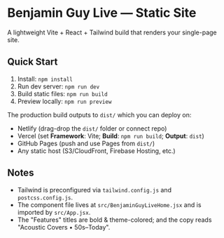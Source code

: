 # Benjamin Guy Live — Static Site

A lightweight Vite + React + Tailwind build that renders your single-page site.

## Quick Start
1. Install: `npm install`
2. Run dev server: `npm run dev`
3. Build static files: `npm run build`
4. Preview locally: `npm run preview`

The production build outputs to `dist/` which you can deploy on:
- Netlify (drag-drop the `dist/` folder or connect repo)
- Vercel (set **Framework**: Vite; **Build**: `npm run build`; **Output**: `dist`)
- GitHub Pages (push and use Pages from `dist/`)
- Any static host (S3/CloudFront, Firebase Hosting, etc.)

## Notes
- Tailwind is preconfigured via `tailwind.config.js` and `postcss.config.js`.
- The component file lives at `src/BenjaminGuyLiveHome.jsx` and is imported by `src/App.jsx`.
- The "Features" titles are bold & theme-colored; and the copy reads "Acoustic Covers • 50s–Today".
